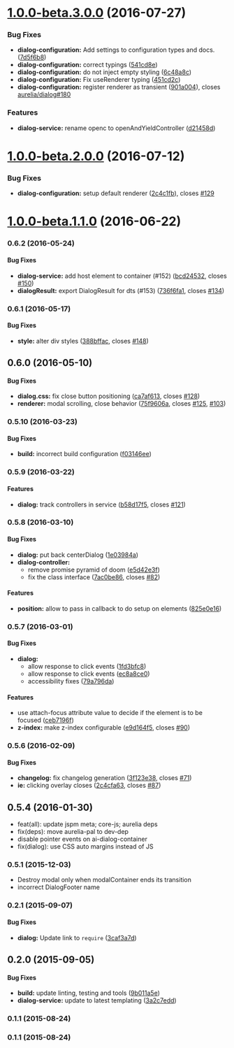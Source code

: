 <a name="1.0.0-beta.3.0.0"></a>
# [1.0.0-beta.3.0.0](https://github.com/aurelia/dialog/compare/1.0.0-beta.2.0.0...v1.0.0-beta.3.0.0) (2016-07-27)


### Bug Fixes

* **dialog-configuration:** Add settings to configuration types and docs. ([7d5f6b8](https://github.com/aurelia/dialog/commit/7d5f6b8))
* **dialog-configuration:** correct typings ([541cd8e](https://github.com/aurelia/dialog/commit/541cd8e))
* **dialog-configuration:** do not inject empty styling ([6c48a8c](https://github.com/aurelia/dialog/commit/6c48a8c))
* **dialog-configuration:** Fix useRenderer typing ([451cd2c](https://github.com/aurelia/dialog/commit/451cd2c))
* **dialog-configuration:** register renderer as transient ([901a004](https://github.com/aurelia/dialog/commit/901a004)), closes [aurelia/dialog#180](https://github.com/aurelia/dialog/issues/180)


### Features

* **dialog-service:** rename openc to openAndYieldController ([d21458d](https://github.com/aurelia/dialog/commit/d21458d))



<a name="1.0.0-beta.2.0.0"></a>
# [1.0.0-beta.2.0.0](https://github.com/aurelia/dialog/compare/1.0.0-beta.1.1.0...v1.0.0-beta.2.0.0) (2016-07-12)


### Bug Fixes

* **dialog-configuration:** setup default renderer ([2c4c1fb](https://github.com/aurelia/dialog/commit/2c4c1fb)), closes [#129](https://github.com/aurelia/dialog/issues/129)



<a name="1.0.0-beta.1.1.0"></a>
# [1.0.0-beta.1.1.0](https://github.com/aurelia/dialog/compare/1.0.0-beta.1.0.2...v1.0.0-beta.1.1.0) (2016-06-22)



### 0.6.2 (2016-05-24)


#### Bug Fixes

* **dialog-service:** add host element to container (#152) ([bcd24532](https://github.com/aurelia/dialog/commit/bcd2453248eada5c6595a53083bcc9dfacbec9e6), closes [#150](https://github.com/aurelia/dialog/issues/150))
* **dialogResult:** export DialogResult for dts (#153) ([736f6fa1](https://github.com/aurelia/dialog/commit/736f6fa1eacc612d65c80ce66b577ef034c67f7b), closes [#134](https://github.com/aurelia/dialog/issues/134))


### 0.6.1 (2016-05-17)


#### Bug Fixes

* **style:** alter div styles ([388bffac](https://github.com/aurelia/dialog/commit/388bffac91d9f952d7b9ad30d2f781c6d9264735), closes [#148](https://github.com/aurelia/dialog/issues/148))


## 0.6.0 (2016-05-10)


#### Bug Fixes

* **dialog.css:** fix close button positioning ([ca7af613](https://github.com/aurelia/dialog/commit/ca7af613be6f7c820d3493fe448314ac8c34887e), closes [#128](https://github.com/aurelia/dialog/issues/128))
* **renderer:** modal scrolling, close behavior ([75f9606a](https://github.com/aurelia/dialog/commit/75f9606adf1671da3e4846c6ad9faca3253357a1), closes [#125](https://github.com/aurelia/dialog/issues/125), [#103](https://github.com/aurelia/dialog/issues/103))


### 0.5.10 (2016-03-23)


#### Bug Fixes

* **build:** incorrect build configuration ([f03146ee](https://github.com/aurelia/dialog/commit/f03146ee66ec3545d508f62de3bb618a064b4b2f))


### 0.5.9 (2016-03-22)


#### Features

* **dialog:** track controllers in service ([b58d17f5](https://github.com/aurelia/dialog/commit/b58d17f5d1bd4461ad1fb5f943de63d6ce8b81bd), closes [#121](https://github.com/aurelia/dialog/issues/121))


### 0.5.8 (2016-03-10)


#### Bug Fixes

* **dialog:** put back centerDialog ([1e03984a](https://github.com/aurelia/dialog/commit/1e03984a4163ab9999b2890d5f70f19f2d8ded9e))
* **dialog-controller:**
  * remove promise pyramid of doom ([e5d42e3f](https://github.com/aurelia/dialog/commit/e5d42e3fa5a63032d298a4e2fd7c5eaec18de3f7))
  * fix the class interface ([7ac0be86](https://github.com/aurelia/dialog/commit/7ac0be86d7a98964d8c30f27e3669004549d93d5), closes [#82](https://github.com/aurelia/dialog/issues/82))


#### Features

* **position:** allow to pass in callback to do setup on elements ([825e0e16](https://github.com/aurelia/dialog/commit/825e0e16a7b456ba40f009b590d909b3dc499bdc))


### 0.5.7 (2016-03-01)


#### Bug Fixes

* **dialog:**
  * allow response to click events ([1fd3bfc8](https://github.com/aurelia/dialog/commit/1fd3bfc89d736fdbf4f7fc407a2fbb7630ab5e7e))
  * allow response to click events ([ec8a8ce0](https://github.com/aurelia/dialog/commit/ec8a8ce0aba4965e7793a9aa074c5e3074b85570))
  * accessibility fixes ([79a796da](https://github.com/aurelia/dialog/commit/79a796da73ce94336e0d1eaf28acb964247dec8c))


#### Features

* use attach-focus attribute value to decide if the element is to be focused ([ceb7196f](https://github.com/aurelia/dialog/commit/ceb7196fbb226ae1f6de25222460ebb6fddaa8e5))
* **z-index:** make z-index configurable ([e9d164f5](https://github.com/aurelia/dialog/commit/e9d164f592a5409785ef94b9590ae689c3115485), closes [#90](https://github.com/aurelia/dialog/issues/90))


### 0.5.6 (2016-02-09)


#### Bug Fixes

* **changelog:** fix changelog generation ([3f123e38](https://github.com/aurelia/dialog/commit/3f123e38987e9326e6086a18e3a47aec59df3350), closes [#71](https://github.com/aurelia/dialog/issues/71))
* **ie:** clicking overlay closes ([2c4cfa63](https://github.com/aurelia/dialog/commit/2c4cfa635e178071cd8080384cfc1592cbfbaef2), closes [#87](https://github.com/aurelia/dialog/issues/87))


## 0.5.4 (2016-01-30)

* feat(all): update jspm meta; core-js; aurelia deps
* fix(deps): move aurelia-pal to dev-dep
* disable pointer events on ai-dialog-container
* fix(dialog): use CSS auto margins instead of JS

### 0.5.1 (2015-12-03)

* Destroy modal only when modalContainer ends its transition
* incorrect DialogFooter name

### 0.2.1 (2015-09-07)


#### Bug Fixes

* **dialog:** Update link to `require` ([3caf3a7d](https://github.com/aurelia/dialog/commit/3caf3a7de0435754bd6707ad2e790efafd84b7dc))


## 0.2.0 (2015-09-05)


#### Bug Fixes

* **build:** update linting, testing and tools ([9b011a5e](https://github.com/aurelia/dialog/commit/9b011a5ecd89ccd097b96bfa286a3515f76405df))
* **dialog-service:** update to latest templating ([3a2c7edd](https://github.com/aurelia/dialog/commit/3a2c7edd1365debd8a764d28a64356e1f11fa313))


### 0.1.1 (2015-08-24)


### 0.1.1 (2015-08-24)
